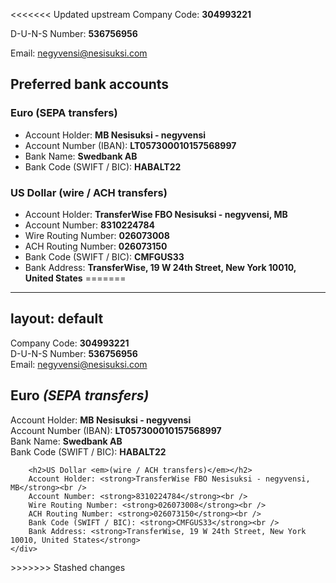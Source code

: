 <<<<<<< Updated upstream
Company Code: **304993221**

D-U-N-S Number: **536756956**

Email: <negyvensi@nesisuksi.com>


## Preferred bank accounts

### Euro (SEPA transfers)

* Account Holder: **MB Nesisuksi - negyvensi**
* Account Number (IBAN): **LT057300010157568997**
* Bank Name: **Swedbank AB**
* Bank Code (SWIFT / BIC): **HABALT22**

### US Dollar (wire / ACH transfers)

* Account Holder: **TransferWise FBO Nesisuksi - negyvensi, MB**
* Account Number: **8310224784**
* Wire Routing Number: **026073008**
* ACH Routing Number: **026073150**
* Bank Code (SWIFT / BIC): **CMFGUS33**
* Bank Address: **TransferWise, 19 W 24th Street, New York 10010, United States**
=======
---
layout: default
---

<section>
    <div class="container">
        Company Code: <strong>304993221</strong><br />
        D-U-N-S Number: <strong>536756956</strong><br />
        Email: <a href="mailto:negyvensi@nesisuksi.com">negyvensi@nesisuksi.com</a>
    </div>
</section>

<section>
    <div class="container">
        <h2>Euro <em>(SEPA transfers)</em></h2>
        Account Holder: <strong>MB Nesisuksi - negyvensi</strong><br />
        Account Number (IBAN): <strong>LT057300010157568997</strong><br />
        Bank Name: <strong>Swedbank AB</strong><br />
        Bank Code (SWIFT / BIC): <strong>HABALT22</strong>

        <h2>US Dollar <em>(wire / ACH transfers)</em></h2>
        Account Holder: <strong>TransferWise FBO Nesisuksi - negyvensi, MB</strong><br />
        Account Number: <strong>8310224784</strong><br />
        Wire Routing Number: <strong>026073008</strong><br />
        ACH Routing Number: <strong>026073150</strong><br />
        Bank Code (SWIFT / BIC): <strong>CMFGUS33</strong><br />
        Bank Address: <strong>TransferWise, 19 W 24th Street, New York 10010, United States</strong>
    </div>
</section>
>>>>>>> Stashed changes
